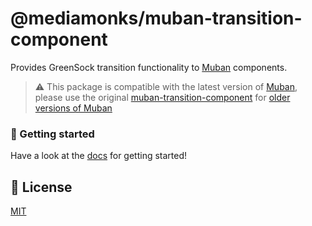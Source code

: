 # @mediamonks/muban-transition-component

Provides GreenSock transition functionality to [Muban](https://github.com/mubanjs/muban) components.

> ⚠️ This package is compatible with the latest version of
> [Muban](https://github.com/mubanjs/muban), please use the original
> [muban-transition-component](https://github.com/riccoarntz/muban-transition-component) for
> [older versions of Muban](https://github.com/mediamonks/muban)

### 🚀 Getting started

Have a look at the [docs](https://mediamonks.github.io/transition-component/) for getting started!

## 📝 License

[MIT](../LICENSE)